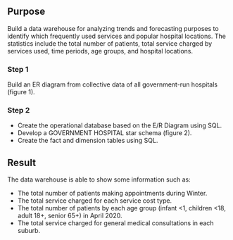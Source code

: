 ## Purpose
Build a data warehouse for analyzing trends and forecasting purposes to identify which frequently used services and popular hospital locations. The statistics include the total number of patients, total service charged by services used, time periods, age groups, and hospital locations.

### Step 1
Build an ER diagram from collective data of all government-run hospitals (figure 1).

### Step 2
- Create the operational database based on the E/R Diagram using SQL.
- Develop a GOVERNMENT HOSPITAL star schema (figure 2).
- Create the fact and dimension tables using SQL.

## Result
The data warehouse is able to show some information such as:
- The total number of patients making appointments during Winter.
- The total service charged for each service cost type.
- The total number of patients by each age group (infant <1, children <18, adult 18+, senior 65+) in April 2020.
- The total service charged for general medical consultations in each suburb.





